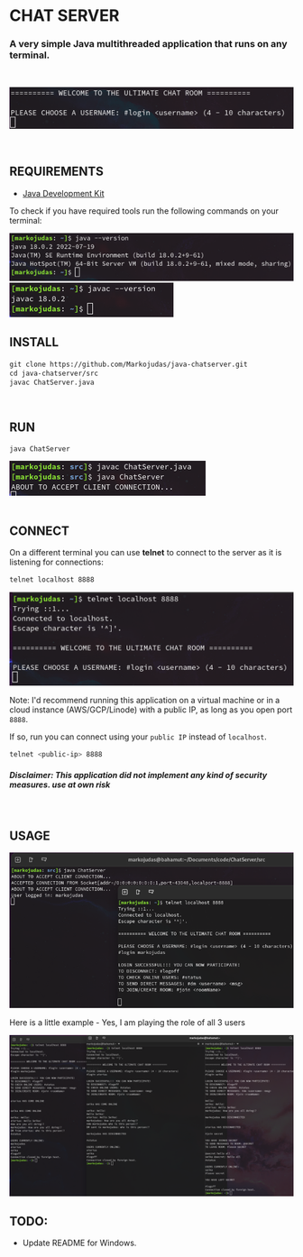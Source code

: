 <!-- markdownlint-disable -->

# CHAT SERVER

<h3>A very simple Java multithreaded application that runs on any terminal.</h3>
<br>
<p align="center"><img src="./img/firstscree.png"></p>
<br>

## REQUIREMENTS

<ul>
    <li><a href="https://www.oracle.com/java/technologies/downloads/">Java Development Kit</a></li>
</ul>

<p>To check if you have required tools run the following commands on your terminal:</p>

<img src="./img/checkjavaver.png">
<img src="./img/checkjavacver.png">
<br>

## INSTALL

<pre><code>git clone https://github.com/Markojudas/java-chatserver.git
cd java-chatserver/src
javac ChatServer.java</code></pre>
<br>

## RUN

<pre><code>java ChatServer</code></pre>
<img src="./img/running.png">
<br>
<br>

## CONNECT

<p>On a different terminal you can use <strong>telnet</strong>
 to connect to the server as it is listening for connections:</p>

```bash
telnet localhost 8888
```

<img src="./img/connected.png">
<p>Note: I'd recommend running this application on a virtual machine or in a cloud instance (AWS/GCP/Linode) with a public IP, as long as you open port <code>8888</code>.</p>
<p> If so, run you can connect using your <code>public IP</code> instead of <code>localhost</code>.</p>

```bash
telnet <public-ip> 8888
```

<h5>Disclaimer: This application did not implement any kind of security measures. use at own risk</h5>
<br>

## USAGE

<img src="./img/usage.png">
<br>

<p>Here is a little example - Yes, I am playing the role of all 3 users</p>
<img src="./img/test.png">

## TODO:

<ul>
    <li>Update README for Windows.</li>
</ul>
